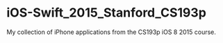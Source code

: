 # iOS-Swift_2015_Stanford_CS193p
My collection of iPhone applications from the CS193p iOS 8 2015 course.
